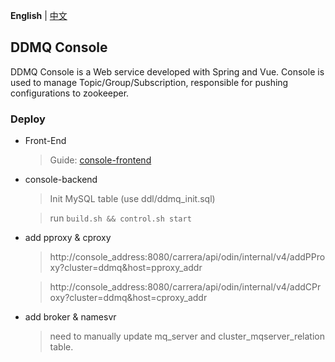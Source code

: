 **English** | [中文](./README_CN.md)
## DDMQ Console ##
DDMQ Console is a Web service developed with Spring and Vue. Console is used to manage Topic/Group/Subscription, responsible for pushing configurations to zookeeper. 



### Deploy ###
* Front-End

  > Guide: [console-frontend](carrera-console-fe/README.md)

* console-backend
  >  Init MySQL table (use ddl/ddmq_init.sql)
  
  >  run ```build.sh && control.sh start	```
* add pproxy & cproxy
  > http://console_address:8080/carrera/api/odin/internal/v4/addPProxy?cluster=ddmq&host=pproxy_addr
  
  > http://console_address:8080/carrera/api/odin/internal/v4/addCProxy?cluster=ddmq&host=cproxy_addr


* add broker & namesvr
  > need to manually update mq_server and cluster_mqserver_relation table.
